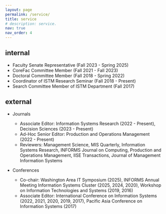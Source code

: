 ```yaml
---
layout: page
permalink: /service/
title: service
# description: service.
nav: true
nav_order: 4
---
```


## internal
- Faculty Senate Representative (Fall 2023 - Spring 2025) 
- CoreFac Committee Member (Fall 2021 - Fall 2023) 
- Doctoral Committee Member (Fall 2018 - Spring 2022)
- Coordinator of ISTM Research Seminar (Fall 2018 - Present) 
- Search Committee Member of ISTM Department (Fall 2017)

## external
- Journals 
  - Associate Editor: Information Systems Research (2022 - Present), Decision Sciences (2023 - Present)
  - Ad-Hoc Senior Editor: Production and Operations Management (2022 - Present)
  - Reviewers: Management Science, MIS Quarterly, Information Systems Research, INFORMS Journal on Computing, Production and Operations Management, IISE Transactions, Journal of Management Information Systems

- Conferences
  - Co-chair: Washington Area IT Symposium (2025), INFORMS Annual Meeting Information Systems Cluster (2025, 2024, 2020), Workshop on Information Technologies and Systems (2019, 2016)
  - Associate Editor: International Conference on Information Systems (2022, 2021, 2020, 2019, 2017), Pacific Asia Conference on Information Systems (2017)
